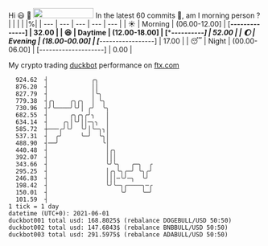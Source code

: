 Hi :smiley: :wave: <img src="https://jojoee.jojoee.com/api/utcnow" width="120" height="20">
In the latest 60 commits :bug:, am I morning person ? 
| | | | |%|
| --- | --- | --- | --- | --- |
| :sunny: | Morning | (06.00-12.00] | [******--------------] | 32.00 |
| :satisfied: | Daytime | (12.00-18.00] | [**********----------] | 52.00 |
| :moon: | Evening | (18.00-00.00] | [***-----------------] | 17.00 |
| :sleeping: | Night | (00.00-06.00] | [--------------------] | 0.00 |

My crypto trading [duckbot](https://github.com/jojoee/duckbot) performance on [ftx.com](https://ftx.com/#a=13144711)
```
  924.62  ┤            ╭╮
  876.20  ┤            ││
  827.79  ┤            │╰╮
  779.38  ┤╭╮    ╭╮╭╮  │ ╰╮
  730.96  ┤╯╰────╯╰╯│ ╭╯  ╰╮
  682.55  ┤      ╭╮╭╮╭╯╮   │
  634.14  ┤    ╭╮│╰╯││─╮╮  │
  585.72  ┼───╭╯╰╯  ╰╯│╰─╮╮│
  537.31  ┤  ╭╯     ╰─╯  ╰╮│
  488.90  ┤──╯            ╰│
  440.48  ┤                │╭╮
  392.07  ┤                │││
  343.66  ┤                ╰╯╰╮   ╭─╮  ╭
  295.25  ┤                │╭╮╰╮╭─╯ ╰╮╭╯
  246.83  ┤                │││─╰╯─╮  ╰╯
  198.42  ┤                ╰╯╰─╮╭────╮─╭
  150.01  ┤                    ╰╯    ╰─╯
  101.59  ┤
1 tick = 1 day
datetime (UTC+0): 2021-06-01
duckbot001 total usd: 168.8025$ (rebalance DOGEBULL/USD 50:50)
duckbot002 total usd: 147.6843$ (rebalance BNBBULL/USD 50:50)
duckbot003 total usd: 291.5975$ (rebalance ADABULL/USD 50:50)
```

